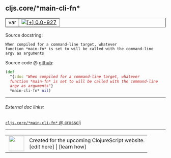 ## cljs.core/\*main-cli-fn\*



 <table border="1">
<tr>
<td>var</td>
<td><a href="https://github.com/cljsinfo/cljs-api-docs/tree/0.0-927"><img valign="middle" alt="[+] 0.0-927" title="Added in 0.0-927" src="https://img.shields.io/badge/+-0.0--927-lightgrey.svg"></a> </td>
</tr>
</table>







Source docstring:

```
When compiled for a command-line target, whatever
function *main-fn* is set to will be called with the command-line
argv as arguments
```


Source code @ [github](https://github.com/clojure/clojurescript/blob/r1424/src/cljs/cljs/core.cljs#L58-L62):

```clj
(def
  ^{:doc "When compiled for a command-line target, whatever
  function *main-fn* is set to will be called with the command-line
  argv as arguments"}
  *main-cli-fn* nil)
```

<!--
Repo - tag - source tree - lines:

 <pre>
clojurescript @ r1424
└── src
    └── cljs
        └── cljs
            └── <ins>[core.cljs:58-62](https://github.com/clojure/clojurescript/blob/r1424/src/cljs/cljs/core.cljs#L58-L62)</ins>
</pre>

-->

---



###### External doc links:

[`cljs.core/*main-cli-fn*` @ crossclj](http://crossclj.info/fun/cljs.core.cljs/*main-cli-fn*.html)<br>

---

 <table>
<tr><td>
<img valign="middle" align="right" width="48px" src="http://i.imgur.com/Hi20huC.png">
</td><td>
Created for the upcoming ClojureScript website.<br>
[edit here] | [learn how]
</td></tr></table>

[edit here]:https://github.com/cljsinfo/cljs-api-docs/blob/master/cljsdoc/cljs.core/STARmain-cli-fnSTAR.cljsdoc
[learn how]:https://github.com/cljsinfo/cljs-api-docs/wiki/cljsdoc-files

<!--

This information was too distracting to show to readers, but I'll leave it
commented here since it is helpful to:

- pretty-print the data used to generate this document
- and show how to retrieve that data



The API data for this symbol:

```clj
{:ns "cljs.core",
 :name "*main-cli-fn*",
 :docstring "When compiled for a command-line target, whatever\nfunction *main-fn* is set to will be called with the command-line\nargv as arguments",
 :type "var",
 :source {:code "(def\n  ^{:doc \"When compiled for a command-line target, whatever\n  function *main-fn* is set to will be called with the command-line\n  argv as arguments\"}\n  *main-cli-fn* nil)",
          :title "Source code",
          :repo "clojurescript",
          :tag "r1424",
          :filename "src/cljs/cljs/core.cljs",
          :lines [58 62]},
 :full-name "cljs.core/*main-cli-fn*",
 :full-name-encode "cljs.core/STARmain-cli-fnSTAR",
 :history [["+" "0.0-927"]]}

```

Retrieve the API data for this symbol:

```clj
;; from Clojure REPL
(require '[clojure.edn :as edn])
(-> (slurp "https://raw.githubusercontent.com/cljsinfo/cljs-api-docs/catalog/cljs-api.edn")
    (edn/read-string)
    (get-in [:symbols "cljs.core/*main-cli-fn*"]))
```

-->
